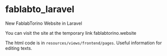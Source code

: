 # fablabto_laravel
New FablabTorino Website in Laravel

You can visit the site at the temporary link fablabtorino.website

The html code is in `resources/views/frontend/pages`. Useful information for editing texts. 
